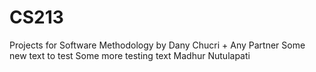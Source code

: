 # CS213
Projects for Software Methodology by Dany Chucri + Any Partner
Some new text to test
Some more testing text
Madhur Nutulapati 